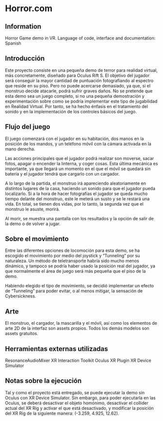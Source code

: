 # Horror.com
 
## Information
 
Horror Game demo in VR.
Language of code, interface and documentation: Spanish

## Introducción

 Este proyecto consiste en una pequeña demo de terror para realidad virtual, más concretamente, diseñado para Oculus Rift S. 
El objetivo del jugador será conseguir la mayor cantidad de puntuación fotografiando al espectro 
que reside en su piso. Pero no puede acercarse demasiado, ya que, si el monstruo decide atacarle, podrá sufrir graves daños.
No se pretende que esta demo sea un juego completo, si no una pequeña demostración y experimentación sobre como se podría implementar este tipo de jugabilidad en Realidad Virtual. Por tanto, se ha hecho énfasis en el tratamiento del sonido y en la implementación de los controles básicos del juego.

## Flujo del juego

 El juego comenzará con el jugador en su habitación, dos manos en la posición de los mandos, y un 
teléfono móvil con la cámara activada en la mano derecha. 

 Las acciones principales que el jugador podrá realizar son moverse, sacar fotos, apagar o encender la linterna, y coger cosas. Esta última mecánica es importante, ya que llegará un momento en el que el móvil se quedará sin batería y el jugador tendrá que cargarlo con un cargador.

 A lo largo de la partida, el monstruo irá apareciendo aleatoriamente en distintos lugares de la casa, haciendo un sonido para que el jugador pueda localizarlo. Si a la hora de hacer fotografías el jugador se queda mucho tiempo delante del monstruo, este le meterá un susto y se le restará una vida. En total, se tienen dos vidas, por lo tanto, la segunda vez que el monstruo le asuste, morirá.

 Al morir, se muestra una pantalla con los resultados y la opción de salir de la demo o de volver a 
jugar.

## Sobre el movimiento

 Entre las diferentes opciones de locomoción para esta demo, se ha escogido el movimiento por medio del joystick y “Tunneling” por su naturaleza. Un método de teletransporte habría sido mucho menos dinámico, y tampoco se podría haber usado la posición real del jugador, ya que normalmente el área de juego será más pequeña que el piso de la demo. 
 
 Habiendo elegido el tipo de movimiento, se decidió implementar un efecto de “Tunneling” para poder evitar, o al menos mitigar, la sensación de Cybersickness.

## Arte

 El monstruo, el cargador, la mascarilla y el móvil, así como los elementos de arte 2D de la interfaz son assets propios.
Todos los demás modelos son assets gratuitos.

## Herramientas externas utilizadas

ResonanceAudioMixer
XR Interaction Toolkit
Oculus XR Plugin
XR Device Simulator

## Notas sobre la ejecución

 Tal y como el proyecto está entregado, se puede ejecutar la demo sin Oculus con XR Device Simulator. Sin embargo, para poder ejecutarla en las Oculus, se deberá desactivar el objeto homónimo, desactivar el collider actual del XR Rig y activar el que está desactivado, y modificar la posición del XR Rig de la siguiente manera: (-3.259, 4.925, 12.62).

